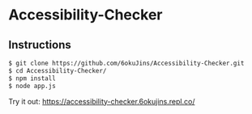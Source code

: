 # Accessibility-Checker
## Instructions
```zsh
$ git clone https://github.com/6okuJins/Accessibility-Checker.git
$ cd Accessibility-Checker/
$ npm install
$ node app.js
```
Try it out: https://accessibility-checker.6okujins.repl.co/
